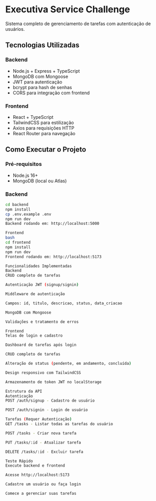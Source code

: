 # Executiva Service Challenge

Sistema completo de gerenciamento de tarefas com autenticação de usuários.

## Tecnologias Utilizadas

### Backend
- Node.js + Express + TypeScript
- MongoDB com Mongoose
- JWT para autenticação
- bcrypt para hash de senhas
- CORS para integração com frontend

### Frontend
- React + TypeScript
- TailwindCSS para estilização
- Axios para requisições HTTP
- React Router para navegação

## Como Executar o Projeto

### Pré-requisitos
- Node.js 16+
- MongoDB (local ou Atlas)

### Backend
```bash
cd backend
npm install
cp .env.example .env
npm run dev
Backend rodando em: http://localhost:5000

Frontend
bash
cd frontend
npm install
npm run dev
Frontend rodando em: http://localhost:5173

Funcionalidades Implementadas
Backend
CRUD completo de tarefas

Autenticação JWT (signup/signin)

Middleware de autenticação

Campos: id, titulo, descricao, status, data_criacao

MongoDB com Mongoose

Validações e tratamento de erros

Frontend
Telas de login e cadastro

Dashboard de tarefas após login

CRUD completo de tarefas

Alteração de status (pendente, em andamento, concluída)

Design responsivo com TailwindCSS

Armazenamento de token JWT no localStorage

Estrutura da API
Autenticação
POST /auth/signup - Cadastro de usuário

POST /auth/signin - Login de usuário

Tarefas (Requer Autenticação)
GET /tasks - Listar todas as tarefas do usuário

POST /tasks - Criar nova tarefa

PUT /tasks/:id - Atualizar tarefa

DELETE /tasks/:id - Excluir tarefa

Teste Rápido
Execute backend e frontend

Acesse http://localhost:5173

Cadastre um usuário ou faça login

Comece a gerenciar suas tarefas
